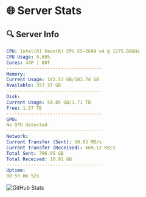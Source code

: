 # 🌐 Server Stats
## 🔍 Server Info
```yaml
CPU: Intel(R) Xeon(R) CPU E5-2699 v4 @ 1275.08GHz
CPU Usage: 0.60%
Cores: 44P | 88T
-----------------------------------
Memory:
Current Usage: 143.53 GB/503.74 GB
Available: 357.37 GB
-----------------------------------
Disk:
Current Usage: 54.85 GB/1.71 TB
Free: 1.57 TB
-----------------------------------
GPU:
No GPU detected
-----------------------------------
Network:
Current Transfer (Sent): 50.83 MB/s
Current Transfer (Received): 669.12 KB/s
Total Sent: 796.95 GB
Total Received: 10.91 GB
-----------------------------------
Uptime:
0d 5h 0m 52s
```
![GitHub Stats](https://img.shields.io/badge/Updated-2025-03-08_02:23:41-blue)
